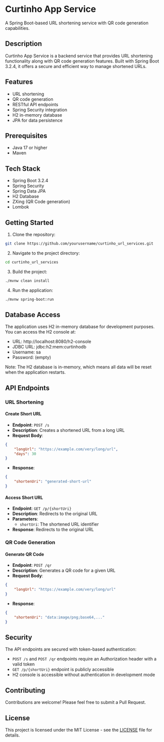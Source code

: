 # Curtinho App Service

A Spring Boot-based URL shortening service with QR code generation capabilities.

## Description

Curtinho App Service is a backend service that provides URL shortening functionality along with QR code generation features. Built with Spring Boot 3.2.4, it offers a secure and efficient way to manage shortened URLs.

## Features

- URL shortening
- QR code generation
- RESTful API endpoints
- Spring Security integration
- H2 in-memory database
- JPA for data persistence

## Prerequisites

- Java 17 or higher
- Maven

## Tech Stack

- Spring Boot 3.2.4
- Spring Security
- Spring Data JPA
- H2 Database
- ZXing (QR Code generation)
- Lombok

## Getting Started

1. Clone the repository:
```bash
git clone https://github.com/yourusername/curtinho_url_services.git
```

2. Navigate to the project directory:
```bash
cd curtinho_url_services
```

3. Build the project:
```bash
./mvnw clean install
```

4. Run the application:
```bash
./mvnw spring-boot:run
```

## Database Access

The application uses H2 in-memory database for development purposes. You can access the H2 console at:
- URL: http://localhost:8080/h2-console
- JDBC URL: jdbc:h2:mem:curtinhodb
- Username: sa
- Password: (empty)

Note: The H2 database is in-memory, which means all data will be reset when the application restarts.

## API Endpoints

### URL Shortening

#### Create Short URL
- **Endpoint**: `POST /s`
- **Description**: Creates a shortened URL from a long URL
- **Request Body**:
```json
{
    "longUrl": "https://example.com/very/long/url",
    "days": 30
}
```
- **Response**: 
```json
{
    "shortenUri": "generated-short-url"
}
```

#### Access Short URL
- **Endpoint**: `GET /p/{shortUri}`
- **Description**: Redirects to the original URL
- **Parameters**: 
  - `shortUri`: The shortened URL identifier
- **Response**: Redirects to the original URL

### QR Code Generation

#### Generate QR Code
- **Endpoint**: `POST /qr`
- **Description**: Generates a QR code for a given URL
- **Request Body**:
```json
{
    "longUrl": "https://example.com/very/long/url"
}
```
- **Response**: 
```json
{
    "shortenUri": "data:image/png;base64,..."
}
```

## Security

The API endpoints are secured with token-based authentication:
- `POST /s` and `POST /qr` endpoints require an Authorization header with a valid token
- `GET /p/{shortUri}` endpoint is publicly accessible
- H2 console is accessible without authentication in development mode

## Contributing

Contributions are welcome! Please feel free to submit a Pull Request.

## License

This project is licensed under the MIT License - see the [LICENSE](LICENSE) file for details. 